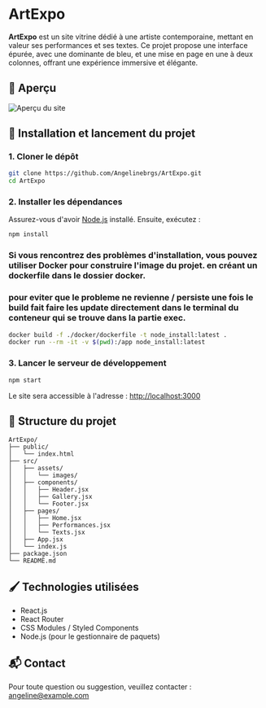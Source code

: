 
# ArtExpo

**ArtExpo** est un site vitrine dédié à une artiste contemporaine, mettant en valeur ses performances et ses textes. Ce projet propose une interface épurée, avec une dominante de bleu, et une mise en page en une à deux colonnes, offrant une expérience immersive et élégante.

## 🎨 Aperçu

![Aperçu du site](./assets/preview.png)

## 🚀 Installation et lancement du projet

### 1. Cloner le dépôt

```bash
git clone https://github.com/Angelinebrgs/ArtExpo.git
cd ArtExpo
```

### 2. Installer les dépendances

Assurez-vous d'avoir [Node.js](https://nodejs.org/) installé. Ensuite, exécutez :

```bash
npm install
```
### Si vous rencontrez des problèmes d'installation, vous pouvez utiliser Docker pour construire l'image du projet. en créant un dockerfile dans le dossier docker.
### pour eviter que le probleme ne revienne / persiste une fois le build fait faire les update directement dans le terminal du conteneur qui se trouve dans la partie exec.
```bash
docker build -f ./docker/dockerfile -t node_install:latest .
docker run --rm -it -v $(pwd):/app node_install:latest
```

### 3. Lancer le serveur de développement

```bash
npm start
```

Le site sera accessible à l'adresse : [http://localhost:3000](http://localhost:3000)

## 🧾 Structure du projet

```
ArtExpo/
├── public/
│   └── index.html
├── src/
│   ├── assets/
│   │   └── images/
│   ├── components/
│   │   ├── Header.jsx
│   │   ├── Gallery.jsx
│   │   └── Footer.jsx
│   ├── pages/
│   │   ├── Home.jsx
│   │   ├── Performances.jsx
│   │   └── Texts.jsx
│   ├── App.jsx
│   └── index.js
├── package.json
└── README.md
```

## 🖌️ Technologies utilisées

- React.js
- React Router
- CSS Modules / Styled Components
- Node.js (pour le gestionnaire de paquets)

## 📬 Contact

Pour toute question ou suggestion, veuillez contacter : [angeline@example.com](mailto:titou.borges@gmail.com)
